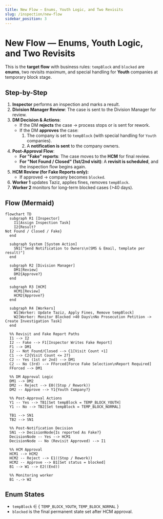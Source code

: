 ```yaml
---
title: New Flow — Enums, Youth Logic, and Two Revisits
slug: /inspection/new-flow
sidebar_position: 3
---
```


# New Flow — Enums, Youth Logic, and Two Revisits

This is the **target flow** with business rules: `tempBlock` and `blocked` are **enums**, two revisits maximum, and special handling for **Youth** companies at temporary block stage.

## Step-by-Step

1.  **Inspector** performs an inspection and marks a result.
2.  **Division Manager Review**: The case is sent to the Division Manager for review.
3.  **DM Decision & Actions**:
    -   If the DM **rejects** the case → process stops or is sent for rework.
    -   If the DM **approves** the case:
        1.  The company is set to `tempBlock` (with special handling for `Youth` companies).
        2.  A **notification is sent** to the company owners.
4.  **Post-Approval Flow**:
    -   **For "Fake" reports**: The case moves to the **HCM** for final review.
    -   **For "Not Found / Closed" (1st/2nd visit)**: A **revisit is scheduled**, and the inspection flow begins again.
5.  **HCM Review (for Fake Reports only):**
    -   If approved → company becomes `blocked`.
6.  **Worker 1** updates Taziz, applies fines, removes `tempBlock`.
7.  **Worker 2** monitors for long-term blocked cases (>40 days).

## Flow (Mermaid)

```mermaid
flowchart TD
  subgraph R1 [Inspector]
    I1[Assign Inspection Task]
    I2{Result?
Not Found / Closed / Fake}
  end

  subgraph System [System Action]
    SN1["Send Notification to Owners\n(SMS & Email, template per result)"]
  end

  subgraph R2 [Division Manager]
    DM1[Review]
    DM2{Approve?}
  end

  subgraph R3 [HCM]
    HCM1[Review]
    HCM2{Approve?}
  end

  subgraph R4 [Workers]
    W1[Worker: Update Taziz, Apply Fines, Remove tempBlock]
    W2[Worker: Monitor Blocked >40 Days\nNo Prosecution Petition -> Create Investigation Task]
  end

  %% Revisit and Fake Report Paths
  I1 --> I2
  I2 -- Fake --> F1[Inspector Writes Fake Report]
  F1 --> DM1
  I2 -- Not Found/Closed --> C1[Visit Count +1]
  C1 --> C2{Visit Count <= 2?}
  C2 -- Yes (1st or 2nd) --> DM1
  C2 -- No (3rd) --> FForced[Force Fake Selection\nReport Required]
  FForced --> DM1

  %% DM Approval Logic
  DM1 --> DM2
  DM2 -- Reject --> E0((Stop / Rework))
  DM2 -- Approve --> Y1{Youth Company?}

  %% Post-Approval Actions
  Y1 -- Yes --> TB1[Set tempBlock = TEMP_BLOCK_YOUTH]
  Y1 -- No --> TB2[Set tempBlock = TEMP_BLOCK_NORMAL]
  
  TB1 --> SN1
  TB2 --> SN1

  %% Post-Notification Decision
  SN1 --> DecisionNode{Is reported As Fake?}
  DecisionNode -- Yes --> HCM1
  DecisionNode -- No (Revisit Approved) --> I1

  %% HCM Approval
  HCM1 --> HCM2
  HCM2 -- Reject --> E1((Stop / Rework))
  HCM2 -- Approve --> B1[Set status = blocked]
  B1 --> W1 --> E2((End))

  %% Monitoring worker
  B1 -.-> W2
```

## Enum States

- `tempBlock` ∈ { `TEMP_BLOCK_YOUTH`, `TEMP_BLOCK_NORMAL` }
- `blocked` is the final permanent state set after HCM approval.
